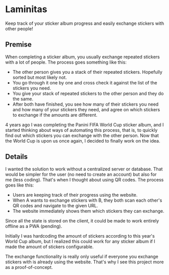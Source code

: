 # Laminitas

Keep track of your sticker album progress and easily exchange stickers with other people!

## Premise

When completing a sticker album, you usually exchange repeated stickers with a lot of people. The process goes something like this:

* The other person gives you a stack of their repeated stickers. Hopefully sorted but most likely not.
* You go through it one by one and cross check it against the list of the stickers you need.
* You give your stack of repeated stickers to the other person and they do the same.
* After both have finished, you see how many of their stickers you need and how many of your stickers they need, and agree on which stickers to exchange if the amounts are different.

4 years ago I was completing the Panini FIFA World Cup sticker album, and I started thinking about ways of automating this process, that is, to quickly find out which stickers you can exchange with the other person. Now that the World Cup is upon us once again, I decided to finally work on the idea.

## Details

I wanted the solution to work without a centralized server or database. That would be simpler for the user (no need to create an account) but also for me (less coding). That's when I thought about using QR codes. The process goes like this:

* Users are keeping track of their progress using the website.
* When A wants to exchange stickers with B, they both scan each other's QR codes and navigate to the given URL.
* The website immediately shows them which stickers they can exchange.

Since all the state is stored on the client, it could be made to work entirely offline as a PWA (pending).

Initially I was hardcoding the amount of stickers according to this year's World Cup album, but I realized this could work for any sticker album if I made the amount of stickers configurable.

The exchange functionality is really only useful if everyone you exchange stickers with is already using the website. That's why I see this project more as a proof-of-concept.

